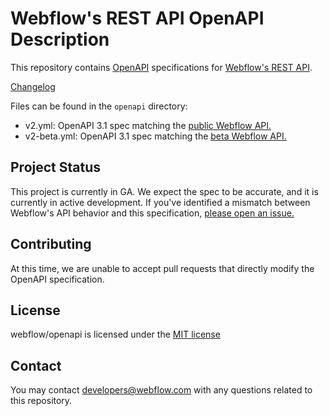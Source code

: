 # Webflow's REST API OpenAPI Description

This repository contains [OpenAPI](https://www.openapis.org/) specifications for [Webflow's REST API](https://docs.developers.webflow.com/data).

[Changelog](https://docs.developers.webflow.com/data/changelog)

Files can be found in the `openapi` directory:

- v2.yml: OpenAPI 3.1 spec matching the [public Webflow API.](https://docs.developers.webflow.com/data/v2.0.0/reference/introduction)
- v2-beta.yml: OpenAPI 3.1 spec matching the [beta Webflow API.](https://docs.developers.webflow.com/data/v2.0.0-beta/reference/introduction)


## Project Status
This project is currently in GA. We expect the spec to be accurate, and it is currently in active development. If you've identified a mismatch between Webflow's API behavior and this specification, [please open an issue.](https://github.com/webflow/openapi/issues)

## Contributing
At this time, we are unable to accept pull requests that directly modify the OpenAPI specification.

## License
webflow/openapi is licensed under the [MIT license](LICENSE.md)


## Contact
You may contact [developers@webflow.com](mailto:developers@webflow.com) with any questions related to this repository.